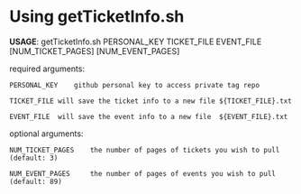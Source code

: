 # Using getTicketInfo.sh

**USAGE**: getTicketInfo.sh PERSONAL_KEY TICKET_FILE EVENT_FILE [NUM_TICKET_PAGES] [NUM_EVENT_PAGES]


required arguments:

	PERSONAL_KEY	github personal key to access private tag repo

	TICKET_FILE	will save the ticket info to a new file ${TICKET_FILE}.txt

	EVENT_FILE	will save the event info to a new file	${EVENT_FILE}.txt


optional arguments:

	NUM_TICKET_PAGES	the number of pages of tickets you wish to pull (default: 3)

	NUM_EVENT_PAGES		the number of pages of events you wish to pull (default: 89)
